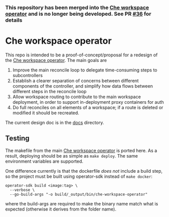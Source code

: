 ### This repository has been merged into the [Che workspace operator](https://github.com/che-incubator/che-workspace-operator) and is no longer being developed. See PR [#36](https://github.com/che-incubator/che-workspace-operator/pull/36) for details

# Che workspace operator

This repo is intended to be a proof-of-concept/proposal for a redesign of the [Che workspace operator](https://github.com/che-incubator/che-workspace-operator). The main goals are

1. Improve the main reconcile loop to delegate time-consuming steps to subcontrollers
2. Establish a clearer separation of concerns between different components of the controller, and simplify how data flows between different steps in the reconcile loop
3. Allow workspace routing to contribute to the main workspace deployment, in order to support in-deployment proxy containers for auth
4. Do full reconciles on all elements of a workspace; if a route is deleted or modified it should be recreated.

The current design doc is in the [docs](docs/design.adoc) directory.

## Testing

The makefile from the main [Che workspace operator](https://github.com/che-incubator/che-workspace-operator) is ported here. As a result, deploying should be as simple as `make deploy`. The same environment variables are supported.

One difference currently is that the dockerfile *does not* include a build step, so the project must be built using operator-sdk instead of `make docker`:

```
operator-sdk build <image:tag> \
  --verbose \
  --go-build-args "-o build/_output/bin/che-workspace-operator"
```
where the build-args are required to make the binary name match what is expected (otherwise it derives from the folder name).

